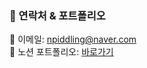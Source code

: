 ### 👋 연락처 & 포트폴리오

📧 이메일: [npiddling@naver.com](mailto:npiddling@naver.com)  
📄 노션 포트폴리오: [바로가기](https://lavish-hibiscus-509.notion.site/1f995bb4914d802e9a13e7a40f0a8158?pvs=4)
